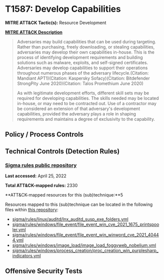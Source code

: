 # T1587: Develop Capabilities
**MITRE ATT&CK Tactic(s):** Resource Development

**[MITRE ATT&CK Description](https://attack.mitre.org/techniques/T1587)**
<blockquote>Adversaries may build capabilities that can be used during targeting. Rather than purchasing, freely downloading, or stealing capabilities, adversaries may develop their own capabilities in-house. This is the process of identifying development requirements and building solutions such as malware, exploits, and self-signed certificates. Adversaries may develop capabilities to support their operations throughout numerous phases of the adversary lifecycle.(Citation: Mandiant APT1)(Citation: Kaspersky Sofacy)(Citation: Bitdefender StrongPity June 2020)(Citation: Talos Promethium June 2020)

As with legitimate development efforts, different skill sets may be required for developing capabilities. The skills needed may be located in-house, or may need to be contracted out. Use of a contractor may be considered an extension of that adversary's development capabilities, provided the adversary plays a role in shaping requirements and maintains a degree of exclusivity to the capability.</blockquote>
## Policy / Process Controls
## Technical Controls (Detection Rules)
### [Sigma rules public repository](https://github.com/SigmaHQ/sigma)
**Last accessed:** April 25, 2022

**Total ATT&CK-mapped rules:** 2330

**ATT&CK-mapped resources for this (sub)technique:**5

Resources mapped to this (sub)technique can be located in the following files within [this repository](https://github.com/SigmaHQ/sigma/tree/master/rules):

* [sigma/rules/linux/auditd/lnx_auditd_susp_exe_folders.yml](https://github.com/SigmaHQ/sigma/blob/master/rules/linux/auditd/lnx_auditd_susp_exe_folders.yml)
* [sigma/rules/windows/file_event/file_event_win_cve_2021_1675_printspooler.yml](https://github.com/SigmaHQ/sigma/blob/master/rules/windows/file_event/file_event_win_cve_2021_1675_printspooler.yml)
* [sigma/rules/windows/file_event/file_event_win_winword_cve_2021_40444.yml](https://github.com/SigmaHQ/sigma/blob/master/rules/windows/file_event/file_event_win_winword_cve_2021_40444.yml)
* [sigma/rules/windows/image_load/image_load_foggyweb_nobelium.yml](https://github.com/SigmaHQ/sigma/blob/master/rules/windows/image_load/image_load_foggyweb_nobelium.yml)
* [sigma/rules/windows/process_creation/proc_creation_win_purplesharp_indicators.yml](https://github.com/SigmaHQ/sigma/blob/master/rules/windows/process_creation/proc_creation_win_purplesharp_indicators.yml)


## Offensive Security Tests
